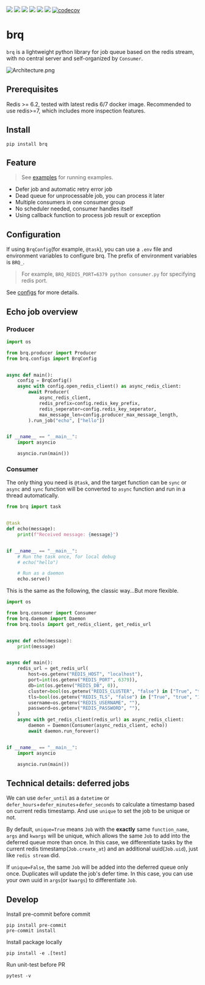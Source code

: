 ![](https://img.shields.io/github/license/wh1isper/brq)
![](https://img.shields.io/github/v/release/wh1isper/brq)
![](https://img.shields.io/docker/image-size/wh1isper/brq)
![](https://img.shields.io/pypi/dm/brq)
![](https://img.shields.io/github/last-commit/wh1isper/brq)
![](https://img.shields.io/pypi/pyversions/brq)
[![codecov](https://codecov.io/github/b-scheduler/brq/graph/badge.svg?token=84A7BQZIS2)](https://codecov.io/github/b-scheduler/brq)

# brq

`brq` is a lightweight python library for job queue based on the redis stream, with no central server and self-organized by `Consumer`.

![Architecture.png](./assets/Architecture.png)

## Prerequisites

Redis >= 6.2, tested with latest redis 6/7 docker image. Recommended to use redis>=7, which includes more inspection features.

## Install

`pip install brq`

## Feature

> See [examples](./examples) for running examples.

- Defer job and automatic retry error job
- Dead queue for unprocessable job, you can process it later
- Multiple consumers in one consumer group
- No scheduler needed, consumer handles itself
- Using callback function to process job result or exception

## Configuration

If using `BrqConfig`(for example, `@task`), you can use a `.env` file and environment variables to configure brq. The prefix of environment variables is `BRQ_`.

> For example, `BRQ_REDIS_PORT=6379 python consumer.py` for specifying redis port.

See [configs](./brq/configs.py) for more details.

## Echo job overview

### Producer

```python
import os

from brq.producer import Producer
from brq.configs import BrqConfig


async def main():
    config = BrqConfig()
    async with config.open_redis_client() as async_redis_client:
        await Producer(
            async_redis_client,
            redis_prefix=config.redis_key_prefix,
            redis_seperator=config.redis_key_seperator,
            max_message_len=config.producer_max_message_length,
        ).run_job("echo", ["hello"])


if __name__ == "__main__":
    import asyncio

    asyncio.run(main())
```

### Consumer

The only thing you need is `@task`, and the target function can be `sync` or `async` and `sync` function will be converted to `async` function and run in a thread automatically.

```python
from brq import task


@task
def echo(message):
    print(f"Received message: {message}")


if __name__ == "__main__":
    # Run the task once, for local debug
    # echo("hello")

    # Run as a daemon
    echo.serve()
```

This is the same as the following, the classic way...But more flexible.

```python
import os

from brq.consumer import Consumer
from brq.daemon import Daemon
from brq.tools import get_redis_client, get_redis_url


async def echo(message):
    print(message)


async def main():
    redis_url = get_redis_url(
        host=os.getenv("REDIS_HOST", "localhost"),
        port=int(os.getenv("REDIS_PORT", 6379)),
        db=int(os.getenv("REDIS_DB", 0)),
        cluster=bool(os.getenv("REDIS_CLUSTER", "false") in ["True", "true", "1"]),
        tls=bool(os.getenv("REDIS_TLS", "false") in ["True", "true", "1"]),
        username=os.getenv("REDIS_USERNAME", ""),
        password=os.getenv("REDIS_PASSWORD", ""),
    )
    async with get_redis_client(redis_url) as async_redis_client:
        daemon = Daemon(Consumer(async_redis_client, echo))
        await daemon.run_forever()


if __name__ == "__main__":
    import asyncio

    asyncio.run(main())
```

## Technical details: deferred jobs

We can use `defer_until` as a `datetime` or `defer_hours`+`defer_minutes`+`defer_seconds` to calculate a timestamp based on current redis timestamp. And use `unique` to set the job to be unique or not.

By default, `unique=True` means `Job` with the **exactly** same `function_name`, `args` and `kwargs` will be unique, which allows the same `Job` to add into the deferred queue more than once. In this case, we differentiate tasks by the current redis timestamp(`Job.create_at`) and an additional uuid(`Job.uid`), just like `redis stream` did.

If `unique=False`, the same `Job` will be added into the deferred queue only once. Duplicates will update the job's defer time. In this case, you can use your own uuid in `args`(or `kwargs`) to differentiate `Job`.

## Develop

Install pre-commit before commit

```
pip install pre-commit
pre-commit install
```

Install package locally

```
pip install -e .[test]
```

Run unit-test before PR

```
pytest -v
```
